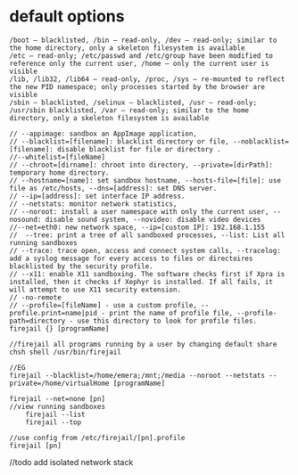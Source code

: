 # default options
    /boot – blacklisted, /bin – read-only, /dev – read-only; similar to the home directory, only a skeleton filesystem is available
    /etc – read-only; /etc/passwd and /etc/group have been modified to reference only the current user, /home – only the current user is visible
    /lib, /lib32, /lib64 – read-only, /proc, /sys – re-mounted to reflect the new PID namespace; only processes started by the browser are visible
    /sbin – blacklisted, /selinux – blacklisted, /usr – read-only; /usr/sbin blacklisted, /var – read-only; similar to the home directory, only a skeleton filesystem is available

    // --appimage: sandbox an AppImage application, 
    // --blacklist=[filename]: blacklist directory or file, --noblacklist=[filename]: disable blacklist for file or directory .
    //--whitelist=[fileName]
    // --chroot=[dirname]: chroot into directory, --private=[dirPath]: temporary home directory.
    // --hostname=[name]: set sandbox hostname, --hosts-file=[file]: use file as /etc/hosts, --dns=[address]: set DNS server.
    // --ip=[address]: set interface IP address.
    // --netstats: monitor network statistics, 
    // --noroot: install a user namespace with only the current user, --nosound: disable sound system, --novideo: disable video devices
    //--net=eth0: new network space, --ip=[custom IP]: 192.168.1.155
    //  --tree: print a tree of all sandboxed processes, --list: List all running sandboxes
    // --trace: trace open, access and connect system calls, --tracelog: add a syslog message for every access to files or directoires blacklisted by the security profile.
    // --x11: enable X11 sandboxing. The software checks first if Xpra is installed, then it checks if Xephyr is installed. If all fails, it will attempt to use X11 security extension.
    // -no-remote
    // --profile=[fileName] - use a custom profile, --profile.print=name|pid - print the name of profile file, --profile-path=directory - use this directory to look for profile files.	
    firejail {} [programName]

    //firejail all programs running by a user by changing default share
    chsh shell /usr/bin/firejail

    //EG
    firejail --blacklist=/home/emera;/mnt;/media --noroot --netstats --private=/home/virtualHome [programName] 

    firejail --net=none [pn]
    //view running sandboxes
        firejail --list
        firejail --top
    
    //use config from /etc/firejail/[pn].profile
    firejail [pn]
    
//todo 
add isolated network stack
